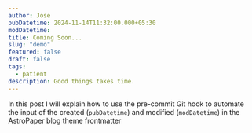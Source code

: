```yaml
---
author: Jose
pubDatetime: 2024-11-14T11:32:00.000+05:30
modDatetime: 
title: Coming Soon...
slug: "demo"
featured: false
draft: false
tags:
  - patient
description: Good things takes time.
---
```


In this post I will explain how to use the pre-commit Git hook to automate the input of the created (`pubDatetime`) and modified (`modDatetime`) in the AstroPaper blog theme frontmatter